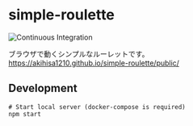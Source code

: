 # simple-roulette
![Continuous Integration](https://github.com/akihisa1210/simple-roulette/workflows/Continuous%20Integration/badge.svg)

ブラウザで動くシンプルなルーレットです。  
https://akihisa1210.github.io/simple-roulette/public/

## Development

```
# Start local server (docker-compose is required)
npm start
```
